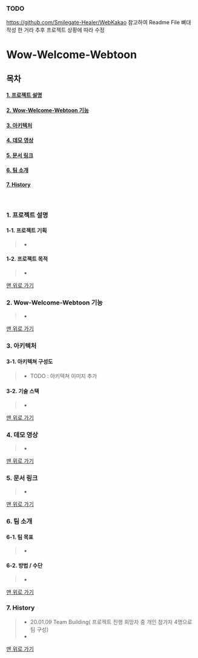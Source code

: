 ### TODO
https://github.com/Smilegate-Healer/WebKakao 참고하여 Readme File 뼈대 작성 한 거라 추후 프로젝트 상황에 따라 수정
</br>

<a name="top">
  
# Wow-Welcome-Webtoon
  
</a>


## 목차

#### [1. 프로젝트 설명](#about_project)
#### [2. Wow-Welcome-Webtoon 기능](#functions)
#### [3. 아키텍처](#architecture)
#### [4. 데모 영상](#demo_video)
#### [5. 문서 링크](#docs_link)
#### [6. 팀 소개](#about_team)
#### [7. History](#history)


</br>

<a name="about_project">  

### 1. 프로젝트 설명

</a>
  
#### 1-1. 프로젝트 기획

>- 

#### 1-2. 프로젝트 목적

>-
  
[맨 위로 가기](#top)
</br>

<a name="functions">  

### 2. Wow-Welcome-Webtoon 기능

</a>

>-

[맨 위로 가기](#top)
</br>
  
<a name="architecture">  

### 3. 아키텍처

</a>

#### 3-1. 아키텍쳐 구성도

>- TODO : 아키텍쳐 이미지 추가

#### 3-2. 기술 스택
  
>- 

[맨 위로 가기](#top)
</br>
  
<a name="demo_video">  

### 4. 데모 영상

</a>  

>-

[맨 위로 가기](#top)
</br>
  
<a name="docs_link">  
  
### 5. 문서 링크

</a>

>-

[맨 위로 가기](#top)
</br>

<a name="about_team">  

### 6. 팀 소개

</a>

#### 6-1. 팀 목표

>- 

#### 6-2. 방법 / 수단

>- 

[맨 위로 가기](#top)
</br>

<a name="history"> 

### 7. History

</a>

>- 20.01.09 Team Building( 프로젝트 진행 희망자 중 개인 참가자 4명으로 팀 구성)
>-

[맨 위로 가기](#top)
</br>
